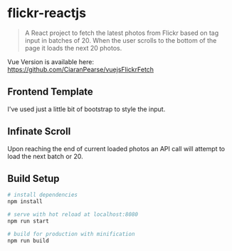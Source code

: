 # flickr-reactjs

> A React project to fetch the latest photos from Flickr based on tag input in batches of 20. When the user scrolls to the bottom of the page it loads the next 20 photos.


Vue Version is available here: 
https://github.com/CiaranPearse/vuejsFlickrFetch

## Frontend Template
I've used just a little bit of bootstrap to style the input. 


## Infinate Scroll
Upon reaching the end of current loaded photos an API call will attempt to load the next batch or 20.


## Build Setup

``` bash
# install dependencies
npm install

# serve with hot reload at localhost:8080
npm run start

# build for production with minification
npm run build

```